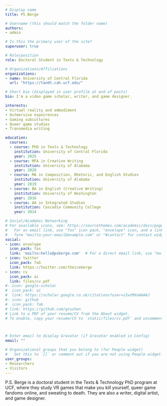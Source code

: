 ```yaml
---
# Display name
title: PS Berge

# Username (this should match the folder name)
authors:
- admin

# Is this the primary user of the site?
superuser: true

# Role/position
role: Doctoral Student in Texts & Technology

# Organizations/Affiliations
organizations:
- name: University of Central Florida
  url: "https://tandt.cah.ucf.edu/"

# Short bio (displayed in user profile at end of posts)
bio: I'm a video game scholar, writer, and game designer.

interests:
- Virtual reality and embodiment
- Outmersive expeirences
- Gaming subcultures
- Queer game studies
- Transmedia writing

education:
  courses:
  - course: PhD in Texts & Technology
    institution: University of Central Florida
    year: 2025 
  - course: MFA in Creative Writing
    institution: University of Alabama
    year: 2020
  - course: MA in Composition, Rhetoric, and English Studies
    institution: University of Alabama
    year: 2019
  - course: BA in English (Creative Writing)
    institution: University of Washington
    year: 2016
  - course: AA in Integrated Studies
    institution: Cascadia Community College
    year: 2014

# Social/Academic Networking
# For available icons, see: https://sourcethemes.com/academic/docs/page-builder/#icons
#   For an email link, use "fas" icon pack, "envelope" icon, and a link in the
#   form "mailto:your-email@example.com" or "#contact" for contact widget.
social:
- icon: envelope
  icon_pack: fas
  link: 'mailto:hello@psberge.com'  # For a direct email link, use "mailto:test@example.org".
- icon: twitter
  icon_pack: fab
  link: https://twitter.com/theiceberge
- icon: cv
  icon_pack: ai
  link: files/cv.pdf
#- icon: google-scholar
#  icon_pack: ai
#  link: https://scholar.google.co.uk/citations?user=sIwtMXoAAAAJ
#- icon: github
#  icon_pack: fab
# link: https://github.com/gcushen
# Link to a PDF of your resume/CV from the About widget.
# To enable, copy your resume/CV to `static/files/cv.pdf` and uncomment the lines below.



# Enter email to display Gravatar (if Gravatar enabled in Config)
email: ""

# Organizational groups that you belong to (for People widget)
#   Set this to `[]` or comment out if you are not using People widget.
user_groups:
- Researchers
- Visitors
---
```


P.S. Berge is a doctoral student in the Texts & Technology PhD program at UCF, where they study VR games that make you kill yourself, queer game fandoms online, and sweating to death. They are also a writer, digital artist, and game designer.